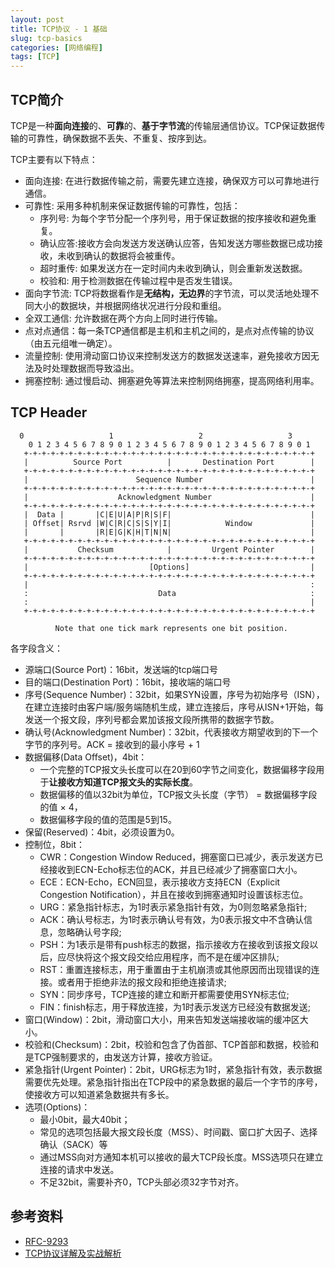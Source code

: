 ```yaml
---
layout: post
title: TCP协议 - 1 基础
slug: tcp-basics
categories: [网络编程]
tags: [TCP]
---
```


## TCP简介
TCP是一种**面向连接**的、**可靠**的、**基于字节流**的传输层通信协议。TCP保证数据传输的可靠性，确保数据不丢失、不重复、按序到达。

TCP主要有以下特点：
+ 面向连接: 在进行数据传输之前，需要先建立连接，确保双方可以可靠地进行通信。
+ 可靠性: 采用多种机制来保证数据传输的可靠性，包括：
    + 序列号: 为每个字节分配一个序列号，用于保证数据的按序接收和避免重复。
    + 确认应答:接收方会向发送方发送确认应答，告知发送方哪些数据已成功接收，未收到确认的数据将会被重传。
    + 超时重传: 如果发送方在一定时间内未收到确认，则会重新发送数据。
    + 校验和: 用于检测数据在传输过程中是否发生错误。
+ 面向字节流: TCP将数据看作是**无结构，无边界**的字节流，可以灵活地处理不同大小的数据块，并根据网络状况进行分段和重组。
+ 全双工通信: 允许数据在两个方向上同时进行传输。
+ 点对点通信：每一条TCP通信都是主机和主机之间的，是点对点传输的协议（由五元组唯一确定）。
+ 流量控制: 使用滑动窗口协议来控制发送方的数据发送速率，避免接收方因无法及时处理数据而导致溢出。
+ 拥塞控制: 通过慢启动、拥塞避免等算法来控制网络拥塞，提高网络利用率。

## TCP Header

```
  0                   1                   2                   3
    0 1 2 3 4 5 6 7 8 9 0 1 2 3 4 5 6 7 8 9 0 1 2 3 4 5 6 7 8 9 0 1
   +-+-+-+-+-+-+-+-+-+-+-+-+-+-+-+-+-+-+-+-+-+-+-+-+-+-+-+-+-+-+-+-+
   |          Source Port          |       Destination Port        |
   +-+-+-+-+-+-+-+-+-+-+-+-+-+-+-+-+-+-+-+-+-+-+-+-+-+-+-+-+-+-+-+-+
   |                        Sequence Number                        |
   +-+-+-+-+-+-+-+-+-+-+-+-+-+-+-+-+-+-+-+-+-+-+-+-+-+-+-+-+-+-+-+-+
   |                    Acknowledgment Number                      |
   +-+-+-+-+-+-+-+-+-+-+-+-+-+-+-+-+-+-+-+-+-+-+-+-+-+-+-+-+-+-+-+-+
   |  Data |       |C|E|U|A|P|R|S|F|                               |
   | Offset| Rsrvd |W|C|R|C|S|S|Y|I|            Window             |
   |       |       |R|E|G|K|H|T|N|N|                               |
   +-+-+-+-+-+-+-+-+-+-+-+-+-+-+-+-+-+-+-+-+-+-+-+-+-+-+-+-+-+-+-+-+
   |           Checksum            |         Urgent Pointer        |
   +-+-+-+-+-+-+-+-+-+-+-+-+-+-+-+-+-+-+-+-+-+-+-+-+-+-+-+-+-+-+-+-+
   |                           [Options]                           |
   +-+-+-+-+-+-+-+-+-+-+-+-+-+-+-+-+-+-+-+-+-+-+-+-+-+-+-+-+-+-+-+-+
   |                                                               :
   :                             Data                              :
   :                                                               |
   +-+-+-+-+-+-+-+-+-+-+-+-+-+-+-+-+-+-+-+-+-+-+-+-+-+-+-+-+-+-+-+-+

          Note that one tick mark represents one bit position.
```
各字段含义：

+ 源端口(Source Port)：16bit，发送端的tcp端口号
+ 目的端口(Destination Port)：16bit，接收端的端口号
+ 序号(Sequence Number)：32bit，如果SYN设置，序号为初始序号（ISN），在建立连接时由客户端/服务端随机生成，建立连接后，序号从ISN+1开始，每发送一个报文段，序列号都会累加该报文段所携带的数据字节数。
+ 确认号(Acknowledgment Number)：32bit，代表接收方期望收到的下一个字节的序列号。ACK = 接收到的最小序号 + 1
+ 数据偏移(Data Offset)，4bit：
    + 一个完整的TCP报文头长度可以在20到60字节之间变化，数据偏移字段用于**让接收方知道TCP报文头的实际长度**。
    + 数据偏移的值以32bit为单位，TCP报文头长度（字节） = 数据偏移字段的值 × 4，
    + 数据偏移字段的值的范围是5到15。
+ 保留(Reserved)：4bit，必须设置为0。
+ 控制位，8bit：
    + CWR：Congestion Window Reduced，拥塞窗口已减少，表示发送方已经接收到ECN-Echo标志位的ACK，并且已经减少了拥塞窗口大小。
    + ECE：ECN-Echo，ECN回显，表示接收方支持ECN（Explicit Congestion Notification），并且在接收到拥塞通知时设置该标志位。
    + URG：紧急指针标志，为1时表示紧急指针有效，为0则忽略紧急指针;
    + ACK：确认号标志，为1时表示确认号有效，为0表示报文中不含确认信息，忽略确认号字段;
    + PSH：为1表示是带有push标志的数据，指示接收方在接收到该报文段以后，应尽快将这个报文段交给应用程序，而不是在缓冲区排队;
    + RST：重置连接标志，用于重置由于主机崩溃或其他原因而出现错误的连接。或者用于拒绝非法的报文段和拒绝连接请求;
    + SYN：同步序号，TCP连接的建立和断开都需要使用SYN标志位;
    + FIN：finish标志，用于释放连接，为1时表示发送方已经没有数据发送;
+ 窗口(Window)：2bit，滑动窗口大小，用来告知发送端接收端的缓冲区大小。
+ 校验和(Checksum)：2bit，校验和包含了伪首部、TCP首部和数据，校验和是TCP强制要求的，由发送方计算，接收方验证。
+ 紧急指针(Urgent Pointer)：2bit，URG标志为1时，紧急指针有效，表示数据需要优先处理。紧急指针指出在TCP段中的紧急数据的最后一个字节的序号，使接收方可以知道紧急数据共有多长。
+ 选项(Options)：
    + 最小0bit，最大40bit；
    + 常见的选项包括最大报文段长度（MSS）、时间戳、窗口扩大因子、选择确认（SACK）等
    + 通过MSS向对方通知本机可以接收的最大TCP段长度。MSS选项只在建立连接的请求中发送。
    + 不足32bit，需要补齐0，TCP头部必须32字节对齐。


## 参考资料
+ [RFC-9293 ](https://www.rfc-editor.org/rfc/rfc9293.html)
+ [TCP协议详解及实战解析](https://blog.csdn.net/mumubumaopao/article/details/107929767)